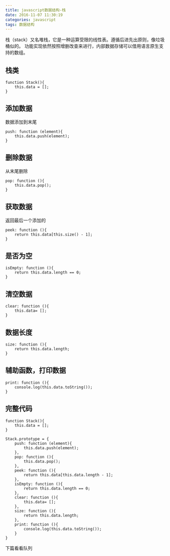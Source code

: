 ```yaml
---
title: javascript数据结构-栈
date: 2016-11-07 11:30:19
categories: javascript
tags: 数据结构
---
```

栈（stack）又名堆栈，它是一种运算受限的线性表。遵循后进先出原则，像垃圾桶似的。
功能实现依然按照增删改查来进行，内部数据存储可以借用语言原生支持的数组。

## 栈类
```
function Stack(){
	this.data = [];
}
```
## 添加数据
数据添加到末尾
```
push: function (element){
	this.data.push(element);
}
```

## 删除数据
从末尾删除
```
pop: function (){
	this.data.pop();
}
```

## 获取数据
返回最后一个添加的
```
peek: function (){
	return this.data[this.size() - 1];
}
```
## 是否为空
```
isEmpty: function (){
	return this.data.length == 0;
}
```

## 清空数据
```
clear: function (){
	this.data= [];
}
```

## 数据长度
```
size: function (){
	return this.data.length;
}
```

## 辅助函数，打印数据
```
print: function (){
	console.log(this.data.toString());
}
```
## 完整代码
```
function Stack(){
	this.data = [];
}

Stack.prototype = {
	push: function (element){
		this.data.push(element);
	},
	pop: function (){
		this.data.pop();
	},
	peek: function (){
		return this.data[this.data.length - 1];
	},
	isEmpty: function (){
		return this.data.length == 0;
	},
	clear: function (){
		this.data= [];
	},
	size: function (){
		return this.data.length;
	},
	print: function (){
		console.log(this.data.toString());
	}
}
```
下篇看看队列